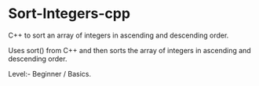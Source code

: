 # Sort-Integers-cpp
C++ to sort an array of integers in ascending and descending order.

Uses sort() from C++ and then sorts the array of integers in ascending and descending order.

Level:- Beginner / Basics.

